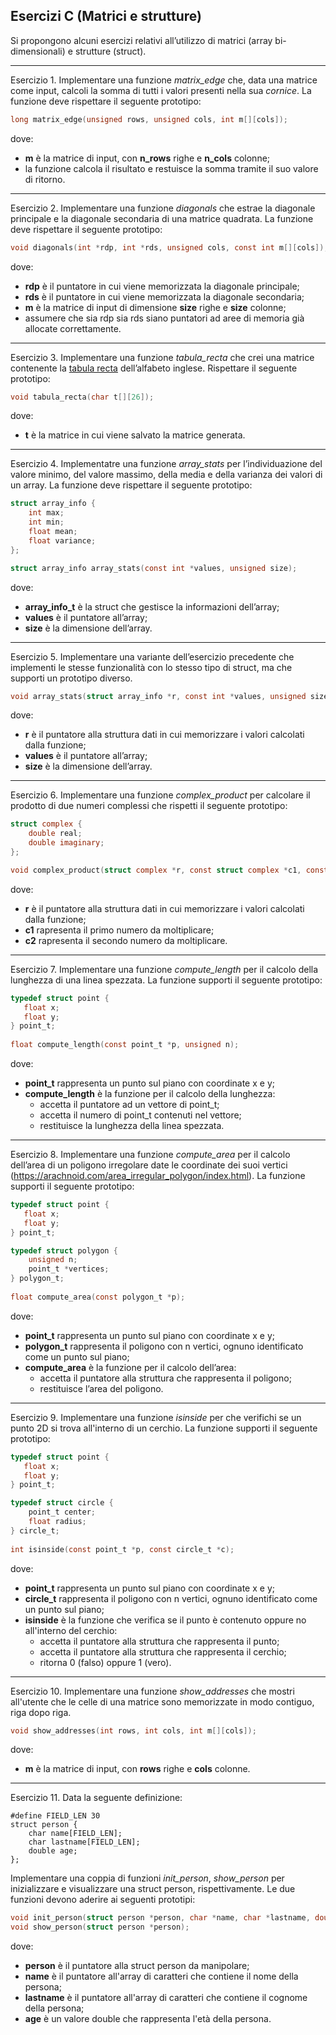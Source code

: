 ﻿## Esercizi C (Matrici e strutture)

Si propongono alcuni esercizi relativi all’utilizzo di matrici (array bi-dimensionali) e strutture (struct).

---

Esercizio 1. Implementare una funzione *matrix_edge* che, data una matrice come input, calcoli la somma di tutti i
valori presenti nella sua *cornice*. La funzione deve rispettare il seguente prototipo:

```c
long matrix_edge(unsigned rows, unsigned cols, int m[][cols]);
```

dove:

* **m** è la matrice di input, con **n_rows** righe e **n_cols** colonne;
* la funzione calcola il risultato e restuisce la somma tramite il suo valore di ritorno.

---

Esercizio 2. Implementare una funzione *diagonals* che estrae la diagonale principale e la diagonale secondaria di una
matrice quadrata. La funzione deve rispettare il seguente prototipo:

```c
void diagonals(int *rdp, int *rds, unsigned cols, const int m[][cols]);
```

dove:

* **rdp** è il puntatore in cui viene memorizzata la diagonale principale;
* **rds** è il puntatore in cui viene memorizzata la diagonale secondaria;
* **m** è la matrice di input di dimensione **size** righe e **size** colonne;
* assumere che sia rdp sia rds siano puntatori ad aree di memoria già allocate correttamente.

---

Esercizio 3. Implementare una funzione *tabula_recta* che crei una matrice contenente la [tabula recta](https://en.wikipedia.org/wiki/Tabula_recta) dell’alfabeto inglese. Rispettare il seguente prototipo:

```c
void tabula_recta(char t[][26]);
```

dove:

* **t** è la matrice in cui viene salvato la matrice generata.

---

Esercizio 4. Implementatre una funzione *array_stats* per l’individuazione del valore minimo, del valore massimo, della
media e della varianza dei valori di un array. La funzione deve rispettare il seguente prototipo:

```c
struct array_info {
    int max;
    int min;
    float mean;
    float variance;
};

struct array_info array_stats(const int *values, unsigned size);
```

dove:

* **array_info_t** è la struct che gestisce la informazioni dell’array;
* **values** è il puntatore all’array;
* **size** è la dimensione dell’array.

---

Esercizio 5. Implementare una variante dell’esercizio precedente che implementi le stesse funzionalità con lo stesso
tipo di struct, ma che supporti un prototipo diverso.

```c
void array_stats(struct array_info *r, const int *values, unsigned size);
```

dove:

* **r** è il puntatore alla struttura dati in cui memorizzare i valori calcolati dalla funzione;
* **values** è il puntatore all’array;
* **size** è la dimensione dell’array.

---

Esercizio 6. Implementare una funzione *complex_product* per calcolare il prodotto di due numeri complessi che rispetti
il seguente prototipo:

```c
struct complex {
    double real;
    double imaginary;
};

void complex_product(struct complex *r, const struct complex *c1, const struct complex *c2);
```

dove:

* **r** è il puntatore alla struttura dati in cui memorizzare i valori calcolati dalla funzione;
* **c1** rapresenta il primo numero da moltiplicare;
* **c2** rapresenta il secondo numero da moltiplicare.

---

Esercizio 7. Implementare una funzione *compute_length* per il calcolo della lunghezza di una linea spezzata. La
funzione supporti il seguente prototipo:

```c
typedef struct point {
   float x;
   float y;
} point_t;
   
float compute_length(const point_t *p, unsigned n);
```

dove:

* **point_t** rappresenta un punto sul piano con coordinate x e y;
* **compute_length** è la funzione per il calcolo della lunghezza:
    * accetta il puntatore ad un vettore di point_t;
    * accetta il numero di point_t contenuti nel vettore;
    * restituisce la lunghezza della linea spezzata.

---

Esercizio 8. Implementare una funzione *compute_area* per il calcolo dell’area di un poligono irregolare date le
coordinate dei suoi vertici (https://arachnoid.com/area_irregular_polygon/index.html). La funzione supporti il seguente
prototipo:

```c
typedef struct point {
   float x;
   float y;
} point_t;

typedef struct polygon {
    unsigned n;
    point_t *vertices;
} polygon_t;
   
float compute_area(const polygon_t *p);
```

dove:

* **point_t** rappresenta un punto sul piano con coordinate x e y;
* **polygon_t** rappresenta il poligono con n vertici, ognuno identificato come un punto sul piano;
* **compute_area** è la funzione per il calcolo dell’area:
    * accetta il puntatore alla struttura che rappresenta il poligono;
    * restituisce l’area del poligono.

---

Esercizio 9. Implementare una funzione *isinside* per che verifichi se un punto 2D si trova all'interno di un cerchio.
La funzione supporti il seguente prototipo:

```c
typedef struct point {
   float x;
   float y;
} point_t;

typedef struct circle {
    point_t center;
    float radius;
} circle_t;
   
int isinside(const point_t *p, const circle_t *c);
```

dove:

* **point_t** rappresenta un punto sul piano con coordinate x e y;
* **circle_t** rappresenta il poligono con n vertici, ognuno identificato come un punto sul piano;
* **isinside** è la funzione che verifica se il punto è contenuto oppure no all'interno del cerchio:
    * accetta il puntatore alla struttura che rappresenta il punto;
    * accetta il puntatore alla struttura che rappresenta il cerchio;
    * ritorna 0 (falso) oppure 1 (vero).

---

Esercizio 10. Implementare una funzione *show_addresses* che mostri all'utente che le celle di una matrice sono
memorizzate in modo contiguo, riga dopo riga.

```c
void show_addresses(int rows, int cols, int m[][cols]);
```

dove:

* **m** è la matrice di input, con **rows** righe e **cols** colonne.

---

Esercizio 11. Data la seguente definizione:

```
#define FIELD_LEN 30
struct person {
    char name[FIELD_LEN];
    char lastname[FIELD_LEN];
    double age;
};
```

Implementare una coppia di funzioni *init_person*, *show_person* per inizializzare e visualizzare una struct person, rispettivamente. 
Le due funzioni devono aderire ai seguenti prototipi:

```c
void init_person(struct person *person, char *name, char *lastname, double age);
void show_person(struct person *person);
```

dove:

* **person** è il puntatore alla struct person da manipolare;
* **name** è il puntatore all'array di caratteri che contiene il nome della persona;
* **lastname** è il puntatore all'array di caratteri che contiene il cognome della persona;
* **age** è un valore double che rappresenta l'età della persona.

